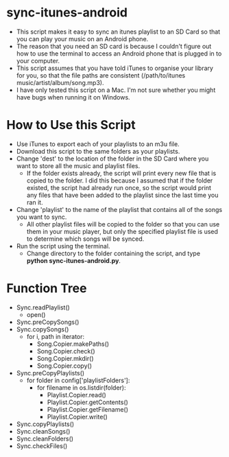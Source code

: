 # sync-itunes-android
- This script makes it easy to sync an itunes playlist to an SD Card so that you can play your music on an Android phone. 
- The reason that you need an SD card is because I couldn't figure out how to use the terminal to access an Android phone that is plugged in to your computer. 
- This script assumes that you have told iTunes to organise your library for you, so that the file paths are consistent (/path/to/itunes music/artist/album/song.mp3). 
- I have only tested this script on a Mac. I'm not sure whether you might have bugs when running it on Windows. 

# How to Use this Script
- Use iTunes to export each of your playlists to an m3u file. 
- Download this script to the same folders as your playlists. 
- Change 'dest' to the location of the folder in the SD Card where you want to store all the music and playlist files. 
	- If the folder exists already, the script will print every new file that is copied to the folder. I did this because I assumed that if the folder existed, the script had already run once, so the script would print any files that have been added to the playlist since the last time you ran it. 
- Change 'playlist' to the name of the playlist that contains all of the songs you want to sync. 
	- All other playlist files will be copied to the folder so that you can use them in your music player, but only the specified playlist file is used to determine which songs will be synced. 
- Run the script using the terminal. 
	- Change directory to the folder containing the script, and type **python sync-itunes-android.py**. 

# Function Tree
- Sync.readPlaylist()
	- open()
- Sync.preCopySongs()
- Sync.copySongs()
	- for i, path in iterator:
		- Song.Copier.makePaths()
		- Song.Copier.check()
		- Song.Copier.mkdir()
		- Song.Copier.copy()
- Sync.preCopyPlaylists()
	- for folder in config['playlistFolders']:
		- for filename in os.listdir(folder):
			- Playlist.Copier.read()
			- Playlist.Copier.getContents()
			- Playlist.Copier.getFilename()
			- Playlist.Copier.write()
- Sync.copyPlaylists()
- Sync.cleanSongs()    
- Sync.cleanFolders()
- Sync.checkFiles()